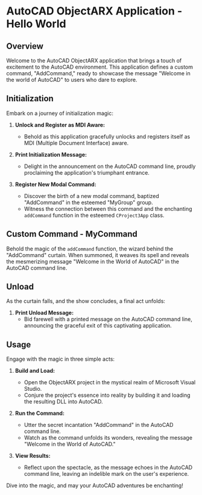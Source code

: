 # AutoCAD ObjectARX Application - Hello World

## Overview

Welcome to the AutoCAD ObjectARX application that brings a touch of excitement to the AutoCAD environment. This application defines a custom command, "AddCommand," ready to showcase the message "Welcome in the world of AutoCAD" to users who dare to explore.

## Initialization

Embark on a journey of initialization magic:

1. **Unlock and Register as MDI Aware:**
   - Behold as this application gracefully unlocks and registers itself as MDI (Multiple Document Interface) aware.

2. **Print Initialization Message:**
   - Delight in the announcement on the AutoCAD command line, proudly proclaiming the application's triumphant entrance.

3. **Register New Modal Command:**
   - Discover the birth of a new modal command, baptized "AddCommand" in the esteemed "MyGroup" group.
   - Witness the connection between this command and the enchanting `addCommand` function in the esteemed `CProject3App` class.

## Custom Command - MyCommand

Behold the magic of the `addCommand` function, the wizard behind the "AddCommand" curtain. When summoned, it weaves its spell and reveals the mesmerizing message "Welcome in the World of AutoCAD" in the AutoCAD command line.

## Unload

As the curtain falls, and the show concludes, a final act unfolds:

1. **Print Unload Message:**
   - Bid farewell with a printed message on the AutoCAD command line, announcing the graceful exit of this captivating application.

## Usage

Engage with the magic in three simple acts:

1. **Build and Load:**
   - Open the ObjectARX project in the mystical realm of Microsoft Visual Studio.
   - Conjure the project's essence into reality by building it and loading the resulting DLL into AutoCAD.

2. **Run the Command:**
   - Utter the secret incantation "AddCommand" in the AutoCAD command line.
   - Watch as the command unfolds its wonders, revealing the message "Welcome in the World of AutoCAD."

3. **View Results:**
   - Reflect upon the spectacle, as the message echoes in the AutoCAD command line, leaving an indelible mark on the user's experience.

Dive into the magic, and may your AutoCAD adventures be enchanting!
